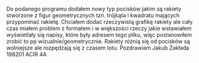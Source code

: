 Do podanego programu dodałem nowy typ pocisków jakim są rakiety stworzone z figur geometrycznych tzn. trójkąta i kwadratu mających przypominać rakietę. Chciałem dodać rzeczywistą grafikę rakiety ale cały czas miałem problem z formatem i w większości rzeczy jakie wstawiałem wyświetlały się napisy, które były adresem tego pliku, więc postanowiłem zrobić to pp wizualnie/geometrycznie. Rakiety różnią się od pocisków są wolniejsze ale rozpędzają się z czasem lotu. 
Pozdrawiam 
Jakub Zakłada 198201 ACIR 4A
